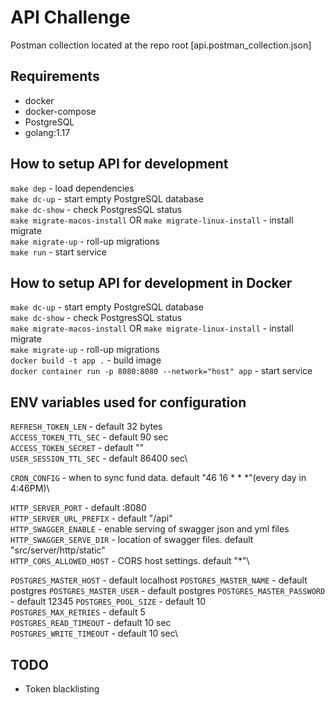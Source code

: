 # API Challenge

Postman collection located at the repo root [api.postman_collection.json]

## Requirements

- docker
- docker-compose
- PostgreSQL
- golang:1.17

## How to setup API for development

```make dep``` - load dependencies\
```make dc-up``` - start empty PostgreSQL database  
```make dc-show``` - check PostgresSQL status\
```make migrate-macos-install``` OR ```make migrate-linux-install``` - install migrate\
```make migrate-up``` - roll-up migrations  
```make run``` - start service

## How to setup API for development in Docker

```make dc-up``` - start empty PostgreSQL database  
```make dc-show``` - check PostgresSQL status\
```make migrate-macos-install``` OR ```make migrate-linux-install``` - install migrate\
```make migrate-up``` - roll-up migrations\
```docker build -t app .``` - build image\
```docker container run -p 8080:8080 --network="host" app``` - start service

## ENV variables used for configuration

```REFRESH_TOKEN_LEN```    - default 32 bytes\
```ACCESS_TOKEN_TTL_SEC``` - default 90 sec\
```ACCESS_TOKEN_SECRET```  - default ""\
```USER_SESSION_TTL_SEC``` - default 86400 sec\

```CRON_CONFIG``` - when to sync fund data. default "46 16 * * *"(every day in 4:46PM)\

```HTTP_SERVER_PORT```       - default :8080\
```HTTP_SERVER_URL_PREFIX``` - default "/api"\
```HTTP_SWAGGER_ENABLE```    - enable serving of swagger json and yml files \
```HTTP_SWAGGER_SERVE_DIR``` - location of swagger files. default "src/server/http/static"\
```HTTP_CORS_ALLOWED_HOST``` - CORS host settings. default "*"\

```POSTGRES_MASTER_HOST```     - default localhost
```POSTGRES_MASTER_NAME```     - default postgres
```POSTGRES_MASTER_USER```     - default postgres
```POSTGRES_MASTER_PASSWORD``` - default 12345
```POSTGRES_POOL_SIZE```       - default 10\
```POSTGRES_MAX_RETRIES```     - default 5\
```POSTGRES_READ_TIMEOUT```    - default 10 sec\
```POSTGRES_WRITE_TIMEOUT```   - default 10 sec\

## TODO

- Token blacklisting
